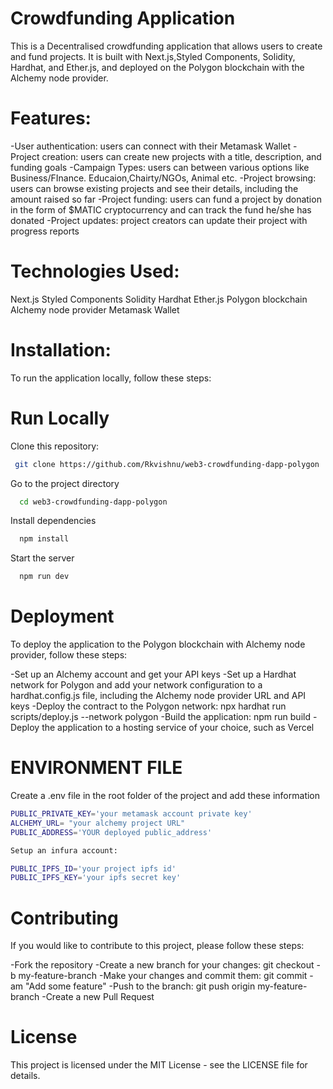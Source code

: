  

# Crowdfunding Application

This is a Decentralised crowdfunding application that allows users to create and fund projects. It is built with Next.js,Styled Components, Solidity, Hardhat, and Ether.js, and deployed on the Polygon blockchain with the Alchemy node provider.

# Features:

-User authentication: users can connect with their Metamask Wallet 
-Project creation: users can create new projects with a title, description, and funding goals
-Campaign Types: users can between various options like Business/FInance. Educaion,Chairty/NGOs, Animal etc.
-Project browsing: users can browse existing projects and see their details, including the amount raised so far
-Project funding: users can fund a project by donation in the form of $MATIC cryptocurrency and can track the fund he/she has donated
-Project updates: project creators can update their project with progress reports

# Technologies Used:
Next.js
Styled Components
Solidity
Hardhat
Ether.js
Polygon blockchain
Alchemy node provider
Metamask Wallet 


# Installation:
To run the application locally, follow these steps:



# Run Locally

Clone this repository:
```bash
 git clone https://github.com/Rkvishnu/web3-crowdfunding-dapp-polygon
```
Go to the project directory
```bash
  cd web3-crowdfunding-dapp-polygon
```
Install dependencies
```bash
  npm install
```
Start the server
```bash
  npm run dev
```
 
 
# Deployment
To deploy the application to the Polygon blockchain with Alchemy node provider, follow these steps:

-Set up an Alchemy account and get your API keys
-Set up a Hardhat network for Polygon and add your network configuration to a hardhat.config.js file, including the Alchemy node provider URL and API keys
-Deploy the contract to the Polygon network: npx hardhat run scripts/deploy.js --network polygon
-Build the application: npm run build
-Deploy the application to a hosting service of your choice, such as Vercel

# ENVIRONMENT FILE

Create a .env file in the root folder of the project  and add these information
```bash
PUBLIC_PRIVATE_KEY='your metamask account private key'
ALCHEMY_URL= "your alchemy project URL"
PUBLIC_ADDRESS='YOUR deployed public_address'

Setup an infura account:

PUBLIC_IPFS_ID='your project ipfs id'
PUBLIC_IPFS_KEY='your ipfs secret key'
```


# Contributing
If you would like to contribute to this project, please follow these steps:

-Fork the repository
-Create a new branch for your changes: git checkout -b my-feature-branch
-Make your changes and commit them: git commit -am "Add some feature"
-Push to the branch: git push origin my-feature-branch
-Create a new Pull Request


# License
This project is licensed under the MIT License - see the LICENSE file for details.
